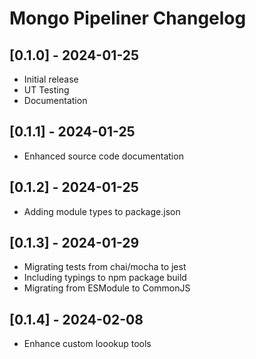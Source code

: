 # Mongo Pipeliner Changelog

## [0.1.0] - 2024-01-25

- Initial release
- UT Testing
- Documentation

## [0.1.1] - 2024-01-25

- Enhanced source code documentation

## [0.1.2] - 2024-01-25

- Adding module types to package.json

## [0.1.3] - 2024-01-29

- Migrating tests from chai/mocha to jest
- Including typings to npm package build
- Migrating from ESModule to CommonJS

## [0.1.4] - 2024-02-08

- Enhance custom loookup tools
